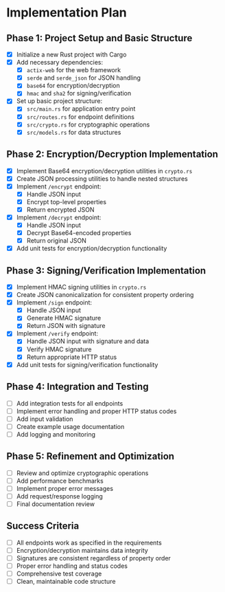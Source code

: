 # Implementation Plan

## Phase 1: Project Setup and Basic Structure
- [x] Initialize a new Rust project with Cargo
- [x] Add necessary dependencies:
  - [x] `actix-web` for the web framework
  - [x] `serde` and `serde_json` for JSON handling
  - [x] `base64` for encryption/decryption
  - [x] `hmac` and `sha2` for signing/verification
- [x] Set up basic project structure:
  - [x] `src/main.rs` for application entry point
  - [x] `src/routes.rs` for endpoint definitions
  - [x] `src/crypto.rs` for cryptographic operations
  - [x] `src/models.rs` for data structures

## Phase 2: Encryption/Decryption Implementation
- [x] Implement Base64 encryption/decryption utilities in `crypto.rs`
- [x] Create JSON processing utilities to handle nested structures
- [x] Implement `/encrypt` endpoint:
  - [x] Handle JSON input
  - [x] Encrypt top-level properties
  - [x] Return encrypted JSON
- [x] Implement `/decrypt` endpoint:
  - [x] Handle JSON input
  - [x] Decrypt Base64-encoded properties
  - [x] Return original JSON
- [x] Add unit tests for encryption/decryption functionality

## Phase 3: Signing/Verification Implementation
- [x] Implement HMAC signing utilities in `crypto.rs`
- [x] Create JSON canonicalization for consistent property ordering
- [x] Implement `/sign` endpoint:
  - [x] Handle JSON input
  - [x] Generate HMAC signature
  - [x] Return JSON with signature
- [x] Implement `/verify` endpoint:
  - [x] Handle JSON input with signature and data
  - [x] Verify HMAC signature
  - [x] Return appropriate HTTP status
- [x] Add unit tests for signing/verification functionality

## Phase 4: Integration and Testing
- [ ] Add integration tests for all endpoints
- [ ] Implement error handling and proper HTTP status codes
- [ ] Add input validation
- [ ] Create example usage documentation
- [ ] Add logging and monitoring

## Phase 5: Refinement and Optimization
- [ ] Review and optimize cryptographic operations
- [ ] Add performance benchmarks
- [ ] Implement proper error messages
- [ ] Add request/response logging
- [ ] Final documentation review

## Success Criteria
- [ ] All endpoints work as specified in the requirements
- [ ] Encryption/decryption maintains data integrity
- [ ] Signatures are consistent regardless of property order
- [ ] Proper error handling and status codes
- [ ] Comprehensive test coverage
- [ ] Clean, maintainable code structure
